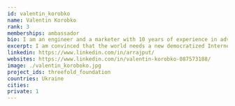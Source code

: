```yaml
---
id: valentin_korobko
name: Valentin Korobko
rank: 3
memberships: ambassador
bio: I am an engineer and a marketer with 10 years of experience in advertising and sales. I also worked in the financial sector, was recognized as the best specialist for managing finances of private individuals in Ukraine in 2011. I like to develop and constantly set for myself ambitious goals that are good for society. For over 4 years I have been studying the blockchain technology and cryptocurrency. I like teamwork, especially when the team reaches the top and the intended goals. I`m a communicable, fair and happy person.I am convinced that the world needs a new democratized Internet that will protect the personal confidentiality, neutrality and security of everyone in this world.
excerpt: I am convinced that the world needs a new democratized Internet. I believe in ThreeFold technology.
linkedin: https://www.linkedin.com/in/arrajput/
websites: https://www.linkedin.com/in/valentin-korobko-087573188/
image: ./valentin_koroboko.jpg
project_ids: threefold_foundation
countries: Ukraine 
cities:
private: 1
---
```

